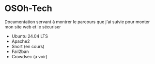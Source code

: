 # OSOh-Tech
Documentation servant à montrer le parcours que j'ai suivie pour monter mon site web et le sécuriser

- Ubuntu 24.04 LTS
- Apache2
- Snort (en cours)
- Fail2ban
- Crowdsec (a voir)
